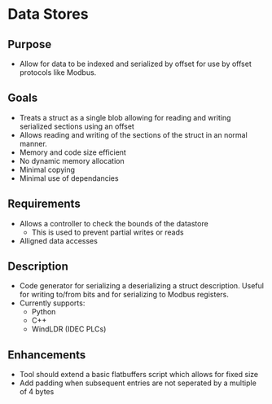 # Data Stores 

## Purpose
- Allow for data to be indexed and serialized by offset for use by offset protocols like Modbus.

## Goals
- Treats a struct as a single blob allowing for reading and writing serialized 
  sections using an offset
- Allows reading and writing of the sections of the struct in an normal manner.
- Memory and code size efficient
- No dynamic memory allocation
- Minimal copying
- Minimal use of dependancies

## Requirements
- Allows a controller to check the bounds of the datastore
  - This is used to prevent partial writes or reads
- Alligned data accesses

## Description
- Code generator for serializing a deserializing a struct description.
Useful for writing to/from bits and for serializing to Modbus registers.
- Currently supports:
  - Python
  - C++
  - WindLDR (IDEC PLCs)

## Enhancements
- Tool should extend a basic flatbuffers script which allows for fixed size
- Add padding when subsequent entries are not seperated by a multiple of 4 bytes
